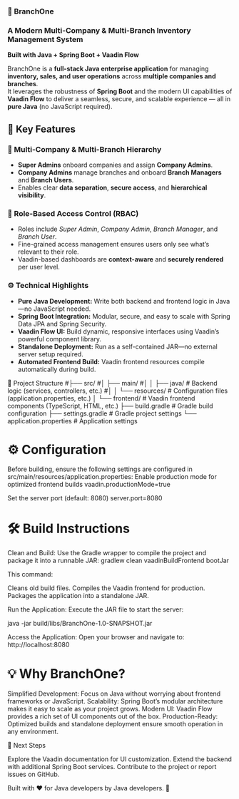 ### 🌿 BranchOne  
### A Modern Multi-Company & Multi-Branch Inventory Management System  
**Built with Java + Spring Boot + Vaadin Flow**

BranchOne is a **full-stack Java enterprise application** for managing **inventory, sales, and user operations** across **multiple companies and branches**.  
It leverages the robustness of **Spring Boot** and the modern UI capabilities of **Vaadin Flow** to deliver a seamless, secure, and scalable experience — all in **pure Java** (no JavaScript required).

## 🚀 Key Features

### 🏢 Multi-Company & Multi-Branch Hierarchy  
- **Super Admins** onboard companies and assign **Company Admins**.  
- **Company Admins** manage branches and onboard **Branch Managers** and **Branch Users**.  
- Enables clear **data separation**, **secure access**, and **hierarchical visibility**.

### 🔐 Role-Based Access Control (RBAC)  
- Roles include *Super Admin*, *Company Admin*, *Branch Manager*, and *Branch User*.  
- Fine-grained access management ensures users only see what’s relevant to their role.  
- Vaadin-based dashboards are **context-aware** and **securely rendered** per user level.

### ⚙️ Technical Highlights  
- **Pure Java Development:** Write both backend and frontend logic in Java—no JavaScript needed.  
- **Spring Boot Integration:** Modular, secure, and easy to scale with Spring Data JPA and Spring Security.  
- **Vaadin Flow UI:** Build dynamic, responsive interfaces using Vaadin’s powerful component library.  
- **Standalone Deployment:** Run as a self-contained JAR—no external server setup required.  
- **Automated Frontend Build:** Vaadin frontend resources compile automatically during build.

🧩 Project Structure
#├── src/
#│   ├── main/
#│   │   ├── java/               # Backend logic (services, controllers, etc.)
#│   │   └── resources/          # Configuration files (application.properties, etc.)
│   └── frontend/               # Vaadin frontend components (TypeScript, HTML, etc.)
├── build.gradle                 # Gradle build configuration
├── settings.gradle              # Gradle project settings
└── application.properties      # Application settings

# ⚙️ Configuration
Before building, ensure the following settings are configured in src/main/resources/application.properties:
Enable production mode for optimized frontend builds
vaadin.productionMode=true

Set the server port (default: 8080)
server.port=8080

# 🛠️ Build Instructions

Clean and Build:
Use the Gradle wrapper to compile the project and package it into a runnable JAR:
 gradlew clean vaadinBuildFrontend bootJar

This command:

Cleans old build files.
Compiles the Vaadin frontend for production.
Packages the application into a standalone JAR.

Run the Application:
Execute the JAR file to start the server:

java -jar build/libs/BranchOne-1.0-SNAPSHOT.jar


Access the Application:
Open your browser and navigate to:
http://localhost:8080

# 💡 Why BranchOne?

Simplified Development: Focus on Java without worrying about frontend frameworks or JavaScript.
Scalability: Spring Boot’s modular architecture makes it easy to scale as your project grows.
Modern UI: Vaadin Flow provides a rich set of UI components out of the box.
Production-Ready: Optimized builds and standalone deployment ensure smooth operation in any environment.

📌 Next Steps

Explore the Vaadin documentation for UI customization.
Extend the backend with additional Spring Boot services.
Contribute to the project or report issues on GitHub.

Built with ❤️ for Java developers by Java developers. 🚀
